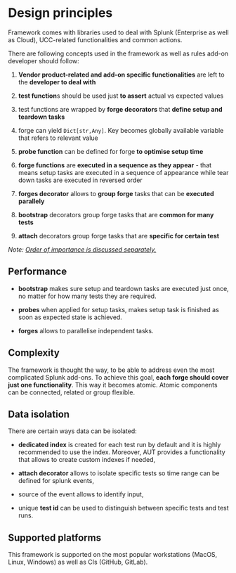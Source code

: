 # Design principles

Framework comes with libraries used to deal with Splunk (Enterprise as well as Cloud), UCC-related functionalities and common actions.

There are following concepts used in the framework as well as rules add-on developer should follow:

1. **Vendor product-related and add-on specific functionalities** are left to the **developer to deal with**

2. **test function**s should be used just **to assert** actual vs expected values

3. test functions are wrapped by **forge decorators** that **define setup and teardown tasks**

4. forge can yield `Dict[str,Any]`. Key becomes globally available variable that refers to relevant value

5. **probe function** can be defined for forge **to optimise setup time**

6. **forge functions** are **executed in a sequence as they appear**  - that means setup tasks are executed in a sequence of appearance while tear down tasks are executed in reversed order

7. **forges decorator** allows to **group forge** tasks that can be **executed parallely**

8. **bootstrap** decorators group forge tasks that are **common for many tests**

9. **attach** decorators group forge tasks that are **specific for certain test**

*Note: [Order of importance is discussed separately.](./index.md#principles)*

## Performance

- **bootstrap** makes sure setup and teardown tasks are executed just once, no matter for how many tests they are required.

- **probes** when applied for setup tasks, makes setup task is finished as soon as expected state is achieved.

- **forges** allows to parallelise independent tasks.


## Complexity

The framework is thought the way, to be able to address even the most complicated Splunk add-ons. To achieve this goal, **each forge should cover just one functionality**. This way it becomes atomic. Atomic components can be connected, related or group flexible.

## Data isolation

There are certain ways data can be isolated:

- **dedicated index** is created for each test run by default and it is highly recommended to use the index. Moreover, AUT provides a functionality that allows to create custom indexes if needed,

- **attach decorator** allows to isolate specific tests so time range can be defined for splunk events,

- source of the event allows to identify input,

- unique **test id** can be used to distinguish between specific tests and test runs.

## Supported platforms

This framework is supported on the most popular workstations (MacOS, Linux, Windows) as well as CIs (GitHub, GitLab).

